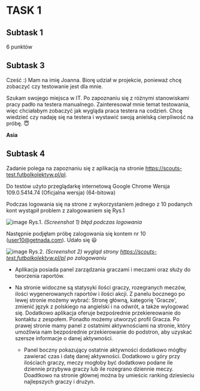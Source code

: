 # TASK 1 
## Subtask 1
6 punktów
## Subtask 3
Cześć :) Mam na imię Joanna. Biorę udział w projekcie, ponieważ chcę zobaczyć czy testowanie jest dla mnie.

Szukam swojego miejsca w IT. Po zapoznaniu się z różnymi stanowiskami pracy padło na testera manualnego. Zainteresował mnie temat testowania, więc chciałabym zobaczyć jak wygląda praca testera na codzień. Chcę wiedzieć czy nadaję się na testera i wystawić swoją anielską cierpliwość na próbę. :innocent:

**Asia**
## Subtask 4
Zadanie polega na zapoznaniu się z aplikacją na stronie https://scouts-test.futbolkolektyw.pl/pl. 

Do testów użyto przeglądarkę internetową Google Chrome Wersja 109.0.5414.74 (Oficjalna wersja) (64-bitowa)

Podczas logowania się na strone z wykorzystaniem jednego z 10 podanych kont wystąpił problem z zalogowaniem się Rys.1 

![image](https://user-images.githubusercontent.com/121824536/212974377-192da72d-ec4b-497f-bd13-f87623ab89d3.png)
Rys.1. *(Screenshot 1) błąd podczas logowania*

Następnie podjęłam próbę zalogowania się kontem nr 10 (user10@getnada.com). Udało się 	:smiley:

![image](https://user-images.githubusercontent.com/121824536/212975610-df6f9f7b-9066-4386-a28c-cf8eed720501.png)
Rys.2. *(Screenshot 2) wygląd strony https://scouts-test.futbolkolektyw.pl/pl po zalogowaniu*

* Aplikacja posiada panel zarządzania graczami i meczami oraz służy do tworzenia raportów.
* Na stronie widoczne są statysyki ilości graczy, rozegranych meczów, ilości wygenerowanych raportów i ilości akcji. Z panelu bocznego po lewej stronie możemy wybrać: Stronę główną, kategorię 'Gracze', zmienić język z polskiego na angielski i na odwrót, a także wylogować się. Dodatkowo aplikacja oferuje bezpośrednie przekiereowanie do kontaktu z zespołem. Ponadto możemy utworzyć profil Gracza. Po prawej stronie mamy panel z ostatnimi aktywnościami na stronie, który umożliwia nam bezpośrednie przekierowanie do podstron, aby uzyskać szersze informacje o danej aktywności.

  * Panel boczny pokazujący ostatnie aktywności dodatkowo mógłby zawierać czas i datę danej aktywności. Dodatkowo u góry przy ilościach graczy, meczy mogłoby być dodatkowo podane ile dziennie przybywa graczy lub ile rozegrano dziennie meczy. Doadtkowo na stronie głównej można by umieścic ranking dziesieciu najlepszych graczy i drużyn.
